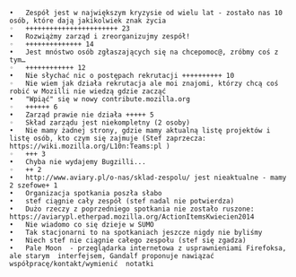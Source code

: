 	•	Zespół jest w największym kryzysie od wielu lat - zostało nas 10 osób, które dają jakikolwiek znak życia
	◦	+++++++++++++++++++++++ 23
	•	Rozwiążmy zarząd i zreorganizujmy zespół!
	◦	++++++++++++++ 14
	•	Jest mnóstwo osób zgłaszających się na chcepomoc@, zróbmy coś z tym…
	◦	++++++++++++ 12 
	•	Nie słychać nic o postępach rekrutacji ++++++++++ 10
	◦	Nie wiem jak działa rekrutacja ale moi znajomi, którzy chcą coś robić w Mozilli nie wiedzą gdzie zacząć
	•	"Wpiąć" się w nowy contribute.mozilla.org
	◦	++++++ 6
	•	Zarząd prawie nie działa +++++ 5
	◦	Skład zarządu jest niekompletny (2 osoby)
	•	Nie mamy żadnej strony, gdzie mamy aktualną listę projektów i listę osób, kto czym się zajmuje (Stef zaprzecza: https://wiki.mozilla.org/L10n:Teams:pl )
	◦	+++ 3
	•	Chyba nie wydajemy Bugzilli...
	◦	++ 2
	•	http://www.aviary.pl/o-nas/sklad-zespolu/ jest nieaktualne - mamy 2 szefowe+ 1  
	•	Organizacja spotkania poszła słabo
	•	stef ciągnie cały zespół (stef nadal nie potwierdza)
	•	Dużo rzeczy z poprzedniego spotkania nie zostało ruszone: https://aviarypl.etherpad.mozilla.org/ActionItemsKwiecien2014
	•	Nie wiadomo co się dzieje w SUMO
	•	Tak stacjonarni to na spotkaniach jeszcze nigdy nie byliśmy
	•	Niech stef nie ciągnie całego zespołu (stef się zgadza)
	•	Pale Moon  - przeglądarka internetowa z usprawnieniami Firefoksa, ale starym  interfejsem, Gandalf proponuje nawiązać współpracę/kontakt/wymienić  notatki
